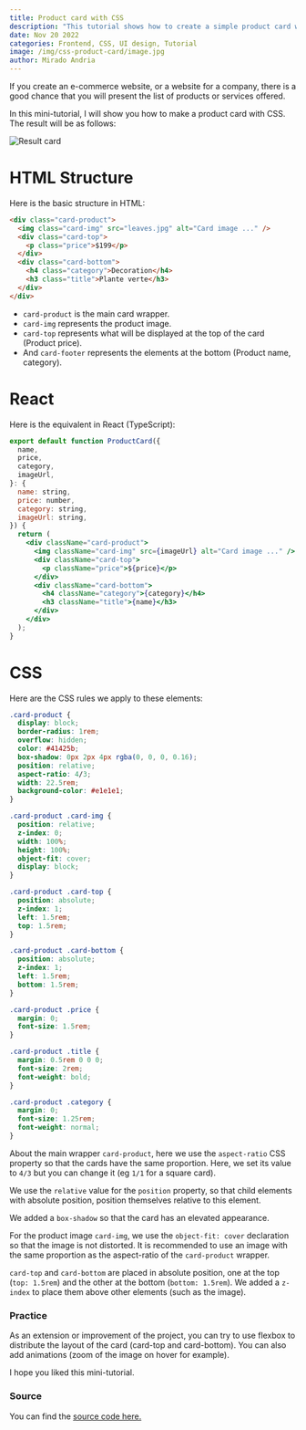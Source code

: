 ```yaml
---
title: Product card with CSS
description: "This tutorial shows how to create a simple product card with CSS."
date: Nov 20 2022
categories: Frontend, CSS, UI design, Tutorial
image: /img/css-product-card/image.jpg
author: Mirado Andria
---
```


If you create an e-commerce website, or a website for a company, there is a good chance that you will present the list of products or services offered.

In this mini-tutorial, I will show you how to make a product card with CSS. The result will be as follows:

<div class='figure-blog-small'>

![Result card](/img/css-product-card/image.jpg)

</div>

# HTML Structure

Here is the basic structure in HTML:

```html
<div class="card-product">
  <img class="card-img" src="leaves.jpg" alt="Card image ..." />
  <div class="card-top">
    <p class="price">$199</p>
  </div>
  <div class="card-bottom">
    <h4 class="category">Decoration</h4>
    <h3 class="title">Plante verte</h3>
  </div>
</div>
```

- `card-product` is the main card wrapper.
- `card-img` represents the product image.
- `card-top` represents what will be displayed at the top of the card (Product price).
- And `card-footer` represents the elements at the bottom (Product name, category).

# React

Here is the equivalent in React (TypeScript):

```jsx
export default function ProductCard({
  name,
  price,
  category,
  imageUrl,
}: {
  name: string,
  price: number,
  category: string,
  imageUrl: string,
}) {
  return (
    <div className="card-product">
      <img className="card-img" src={imageUrl} alt="Card image ..." />
      <div className="card-top">
        <p className="price">${price}</p>
      </div>
      <div className="card-bottom">
        <h4 className="category">{category}</h4>
        <h3 className="title">{name}</h3>
      </div>
    </div>
  );
}
```

# CSS

Here are the CSS rules we apply to these elements:

```css
.card-product {
  display: block;
  border-radius: 1rem;
  overflow: hidden;
  color: #41425b;
  box-shadow: 0px 2px 4px rgba(0, 0, 0, 0.16);
  position: relative;
  aspect-ratio: 4/3;
  width: 22.5rem;
  background-color: #e1e1e1;
}

.card-product .card-img {
  position: relative;
  z-index: 0;
  width: 100%;
  height: 100%;
  object-fit: cover;
  display: block;
}

.card-product .card-top {
  position: absolute;
  z-index: 1;
  left: 1.5rem;
  top: 1.5rem;
}

.card-product .card-bottom {
  position: absolute;
  z-index: 1;
  left: 1.5rem;
  bottom: 1.5rem;
}

.card-product .price {
  margin: 0;
  font-size: 1.5rem;
}

.card-product .title {
  margin: 0.5rem 0 0 0;
  font-size: 2rem;
  font-weight: bold;
}

.card-product .category {
  margin: 0;
  font-size: 1.25rem;
  font-weight: normal;
}
```

About the main wrapper `card-product`, here we use the `aspect-ratio` CSS property so that the cards have the same proportion. Here, we set its value to `4/3` but you can change it (eg `1/1` for a square card).

We use the `relative` value for the `position` property, so that child elements with absolute position, position themselves relative to this element.

We added a `box-shadow` so that the card has an elevated appearance.

For the product image `card-img`, we use the `object-fit: cover` declaration so that the image is not distorted. It is recommended to use an image with the same proportion as the aspect-ratio of the `card-product` wrapper.

`card-top` and `card-bottom` are placed in absolute position, one at the top (`top: 1.5rem`) and the other at the bottom (`bottom: 1.5rem`). We added a `z-index` to place them above other elements (such as the image).

### Practice

As an extension or improvement of the project, you can try to use flexbox to distribute the layout of the card (card-top and card-bottom). You can also add animations (zoom of the image on hover for example).

I hope you liked this mini-tutorial.

### Source
You can find the [source code here.](https://github.com/miradontsoa/mirado-blog-demo/tree/main/css/css-product-card)


